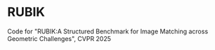 # RUBIK
Code for "RUBIK:A Structured Benchmark for Image Matching across Geometric Challenges", CVPR 2025
